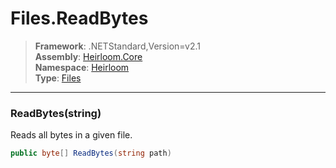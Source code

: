 # Files.ReadBytes

> **Framework**: .NETStandard,Version=v2.1  
> **Assembly**: [Heirloom.Core][0]  
> **Namespace**: [Heirloom][0]  
> **Type**: [Files][1]  

--------------------------------------------------------------------------------

### ReadBytes(string)

Reads all bytes in a given file.

```cs
public byte[] ReadBytes(string path)
```

[0]: ../Heirloom.Core.md
[1]: Heirloom.Files.md
